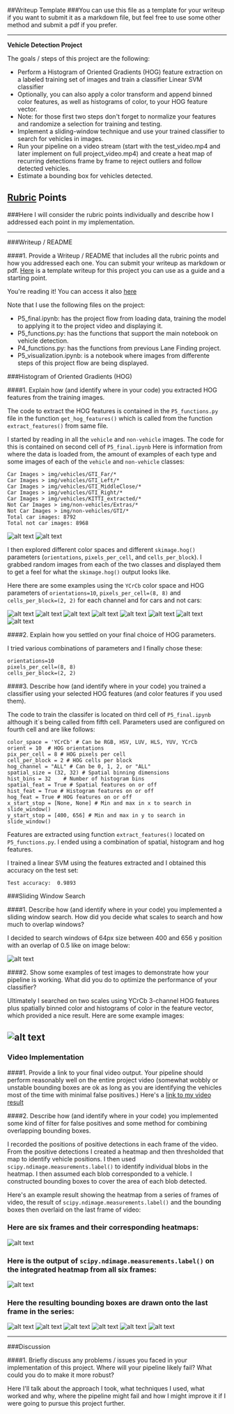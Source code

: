 ##Writeup Template
###You can use this file as a template for your writeup if you want to submit it as a markdown file, but feel free to use some other method and submit a pdf if you prefer.

---

**Vehicle Detection Project**

The goals / steps of this project are the following:

* Perform a Histogram of Oriented Gradients (HOG) feature extraction on a labeled training set of images and train a classifier Linear SVM classifier
* Optionally, you can also apply a color transform and append binned color features, as well as histograms of color, to your HOG feature vector. 
* Note: for those first two steps don't forget to normalize your features and randomize a selection for training and testing.
* Implement a sliding-window technique and use your trained classifier to search for vehicles in images.
* Run your pipeline on a video stream (start with the test_video.mp4 and later implement on full project_video.mp4) and create a heat map of recurring detections frame by frame to reject outliers and follow detected vehicles.
* Estimate a bounding box for vehicles detected.

[//]: # (Image References)
[image1]: ./img/cars.png
[image2]: ./img/notcars.png
[image3]: ./img/cars_normal.png
[image4]: ./img/notcars_normal.png
[image5]: ./img/cars_hog_ch1.png
[image6]: ./img/cars_hog_ch2.png
[image7]: ./img/cars_hog_ch3.png
[image8]: ./img/notcars_hog_ch1.png
[image9]: ./img/notcars_hog_ch2.png
[image10]: ./img/notcars_hog_ch3.png
[image11]: ./img/boxes.png
[image12]: ./img/cars_heat1.png
[image13]: ./img/cars_heat2.png
[image14]: ./img/cars_heat3.png
[image15]: ./img/cars_heat4.png
[image16]: ./img/cars_heat5.png
[image17]: ./img/cars_heat6.png
[image18]: ./img/window.png
[video1]: ./project_video.mp4

## [Rubric](https://review.udacity.com/#!/rubrics/513/view) Points
###Here I will consider the rubric points individually and describe how I addressed each point in my implementation.  

---
###Writeup / README

####1. Provide a Writeup / README that includes all the rubric points and how you addressed each one.  You can submit your writeup as markdown or pdf.  [Here](https://github.com/udacity/CarND-Vehicle-Detection/blob/master/writeup_template.md) is a template writeup for this project you can use as a guide and a starting point.  

You're reading it! You can access it also [here](https://github.com/JosuVicente/CarND-Vehicle-Detection/blob/master/writeup_template.md)

Note that I use the following files on the project:
* P5_final.ipynb: has the project flow from loading data, training the model to applying it to the project video and displaying it.
* P5_functions.py: has the functions that support the main notebook on vehicle detection.
* P4_functions.py: has the functions from previous Lane Finding project.
* P5_visualization.ipynb: is a notebook where images from differente steps of this project flow are being displayed.

###Histogram of Oriented Gradients (HOG)

####1. Explain how (and identify where in your code) you extracted HOG features from the training images.

The code to extract the HOG features is contained in the `P5_functions.py` file in the function `get_hog_features()` which is called from the function `extract_features()` from same file.

I started by reading in all the `vehicle` and `non-vehicle` images.  The code for this is contained on second cell of `P5_final.ipynb` Here is information from where the data is loaded from, the amount of examples of each type and some images of each of the `vehicle` and `non-vehicle` classes:
```
Car Images > img/vehicles/GTI_Far/*
Car Images > img/vehicles/GTI_Left/*
Car Images > img/vehicles/GTI_MiddleClose/*
Car Images > img/vehicles/GTI_Right/*
Car Images > img/vehicles/KITTI_extracted/*
Not Car Images > img/non-vehicles/Extras/*
Not Car Images > img/non-vehicles/GTI/*
Total car images: 8792
Total not car images: 8968
```

![alt text][image1]
![alt text][image2]

I then explored different color spaces and different `skimage.hog()` parameters (`orientations`, `pixels_per_cell`, and `cells_per_block`).  I grabbed random images from each of the two classes and displayed them to get a feel for what the `skimage.hog()` output looks like.

Here there are some examples using the `YCrCb` color space and HOG parameters of `orientations=10`, `pixels_per_cell=(8, 8)` and `cells_per_block=(2, 2)` for each channel and for cars and not cars:


![alt text][image3]
![alt text][image5]
![alt text][image6]
![alt text][image7]
![alt text][image4]
![alt text][image8]
![alt text][image9]
![alt text][image10]

####2. Explain how you settled on your final choice of HOG parameters.

I tried various combinations of parameters and I finally chose these:
```
orientations=10
pixels_per_cell=(8, 8)
cells_per_block=(2, 2)
```

####3. Describe how (and identify where in your code) you trained a classifier using your selected HOG features (and color features if you used them).

The code to train the classifer is located on third cell of `P5_final.ipynb` although it´s being called from fifth cell.
Parameters used are configured on fourth cell and are like follows:
```
color_space = 'YCrCb' # Can be RGB, HSV, LUV, HLS, YUV, YCrCb
orient = 10  # HOG orientations
pix_per_cell = 8 # HOG pixels per cell
cell_per_block = 2 # HOG cells per block
hog_channel = "ALL" # Can be 0, 1, 2, or "ALL"
spatial_size = (32, 32) # Spatial binning dimensions
hist_bins = 32    # Number of histogram bins
spatial_feat = True # Spatial features on or off
hist_feat = True # Histogram features on or off
hog_feat = True # HOG features on or off
x_start_stop = [None, None] # Min and max in x to search in slide_window()
y_start_stop = [400, 656] # Min and max in y to search in slide_window()
```
Features are extracted using function `extract_features()` located on `P5_functions.py`. I ended using a combination of spatial, histogram and hog features.

I trained a linear SVM using the features extracted and I obtained this accuracy on the test set:
```
Test accuracy:  0.9893
```

###Sliding Window Search

####1. Describe how (and identify where in your code) you implemented a sliding window search.  How did you decide what scales to search and how much to overlap windows?

I decided to search windows of 64px size between 400 and 656 y position with an overlap of 0.5 like on image below:

![alt text][image18]

####2. Show some examples of test images to demonstrate how your pipeline is working.  What did you do to optimize the performance of your classifier?

Ultimately I searched on two scales using YCrCb 3-channel HOG features plus spatially binned color and histograms of color in the feature vector, which provided a nice result.  Here are some example images:

![alt text][image12]
---

### Video Implementation

####1. Provide a link to your final video output.  Your pipeline should perform reasonably well on the entire project video (somewhat wobbly or unstable bounding boxes are ok as long as you are identifying the vehicles most of the time with minimal false positives.)
Here's a [link to my video result](./project_video.mp4)


####2. Describe how (and identify where in your code) you implemented some kind of filter for false positives and some method for combining overlapping bounding boxes.

I recorded the positions of positive detections in each frame of the video.  From the positive detections I created a heatmap and then thresholded that map to identify vehicle positions.  I then used `scipy.ndimage.measurements.label()` to identify individual blobs in the heatmap.  I then assumed each blob corresponded to a vehicle.  I constructed bounding boxes to cover the area of each blob detected.  

Here's an example result showing the heatmap from a series of frames of video, the result of `scipy.ndimage.measurements.label()` and the bounding boxes then overlaid on the last frame of video:

### Here are six frames and their corresponding heatmaps:

![alt text][image5]

### Here is the output of `scipy.ndimage.measurements.label()` on the integrated heatmap from all six frames:
![alt text][image6]

### Here the resulting bounding boxes are drawn onto the last frame in the series:
![alt text][image12]
![alt text][image13]
![alt text][image14]
![alt text][image15]
![alt text][image16]
![alt text][image17]


---

###Discussion

####1. Briefly discuss any problems / issues you faced in your implementation of this project.  Where will your pipeline likely fail?  What could you do to make it more robust?

Here I'll talk about the approach I took, what techniques I used, what worked and why, where the pipeline might fail and how I might improve it if I were going to pursue this project further.  
